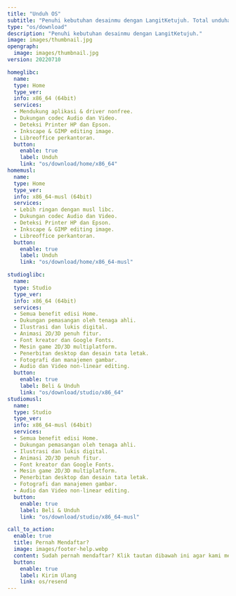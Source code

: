 ```yaml
---
title: "Unduh OS"
subtitle: "Penuhi kebutuhan desainmu dengan LangitKetujuh. Total unduhan sudah 5k lebih. Yuk coba!"
type: "os/download"
description: "Penuhi kebutuhan desainmu dengan LangitKetujuh."
image: images/thumbnail.jpg
opengraph:
  image: images/thumbnail.jpg
version: 20220710

homeglibc:
  name:
  type: Home
  type_ver:
  info: x86_64 (64bit)
  services:
  - Mendukung aplikasi & driver nonfree.
  - Dukungan codec Audio dan Video.
  - Deteksi Printer HP dan Epson.
  - Inkscape & GIMP editing image.
  - Libreoffice perkantoran.
  button:
    enable: true
    label: Unduh
    link: "os/download/home/x86_64"
homemusl:
  name:
  type: Home
  type_ver:
  info: x86_64-musl (64bit)
  services:
  - Lebih ringan dengan musl libc.
  - Dukungan codec Audio dan Video.
  - Deteksi Printer HP dan Epson.
  - Inkscape & GIMP editing image.
  - Libreoffice perkantoran.
  button:
    enable: true
    label: Unduh
    link: "os/download/home/x86_64-musl"

studioglibc:
  name:
  type: Studio
  type_ver:
  info: x86_64 (64bit)
  services:
  - Semua benefit edisi Home.
  - Dukungan pemasangan oleh tenaga ahli.
  - Ilustrasi dan lukis digital.
  - Animasi 2D/3D penuh fitur.
  - Font kreator dan Google Fonts.
  - Mesin game 2D/3D multiplatform.
  - Penerbitan desktop dan desain tata letak.
  - Fotografi dan manajemen gambar.
  - Audio dan Video non-linear editing.
  button:
    enable: true
    label: Beli & Unduh
    link: "os/download/studio/x86_64"
studiomusl:
  name:
  type: Studio
  type_ver:
  info: x86_64-musl (64bit)
  services:
  - Semua benefit edisi Home.
  - Dukungan pemasangan oleh tenaga ahli.
  - Ilustrasi dan lukis digital.
  - Animasi 2D/3D penuh fitur.
  - Font kreator dan Google Fonts.
  - Mesin game 2D/3D multiplatform.
  - Penerbitan desktop dan desain tata letak.
  - Fotografi dan manajemen gambar.
  - Audio dan Video non-linear editing.
  button:
    enable: true
    label: Beli & Unduh
    link: "os/download/studio/x86_64-musl"

call_to_action:
  enable: true
  title: Pernah Mendaftar?
  image: images/footer-help.webp
  content: Sudah pernah mendaftar? Klik tautan dibawah ini agar kami mengirim ulang ke email yang sudah terdaftar sebelumnya.
  button:
    enable: true
    label: Kirim Ulang
    link: os/resend
---
```

